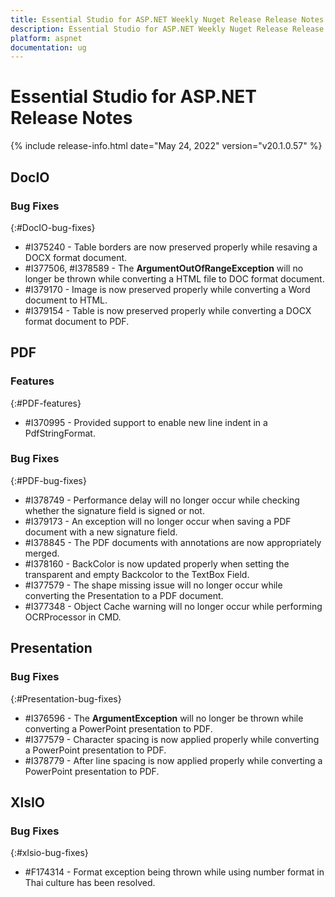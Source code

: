 ```yaml
---
title: Essential Studio for ASP.NET Weekly Nuget Release Release Notes  
description: Essential Studio for ASP.NET Weekly Nuget Release Release Notes  
platform: aspnet
documentation: ug
---
```


# Essential Studio for ASP.NET  Release Notes  

{% include release-info.html date="May 24, 2022"  version="v20.1.0.57" %} 






## DocIO

### Bug Fixes
{:#DocIO-bug-fixes}

* \#I375240 - Table borders are now preserved properly while resaving a DOCX format document. 
* \#I377506, #I378589 - The **ArgumentOutOfRangeException** will no longer be thrown while converting a HTML file to DOC format document.
* \#I379170 - Image is now preserved properly while converting a Word document to HTML. 
* \#I379154 - Table is now preserved properly while converting a DOCX format document to PDF.

## PDF

### Features
{:#PDF-features}

* \#I370995 - Provided support to enable new line indent in a PdfStringFormat.

### Bug Fixes
{:#PDF-bug-fixes}

* \#I378749 - Performance delay will no longer occur while checking whether the signature field is signed or not.
* \#I379173 - An exception will no longer occur when saving a PDF document with a new signature field.
* \#I378845 - The PDF documents with annotations are now appropriately merged.
* \#I378160 - BackColor is now updated properly when setting the transparent and empty Backcolor to the TextBox Field.
* \#I377579 - The shape missing issue will no longer occur while converting the Presentation to a PDF document.
* \#I377348 - Object Cache warning will no longer occur while performing OCRProcessor in CMD.
## Presentation

### Bug Fixes
{:#Presentation-bug-fixes}

* \#I376596 - The **ArgumentException** will no longer be thrown while converting a PowerPoint presentation to PDF.
* \#I377579 - Character spacing is now applied properly while converting a PowerPoint presentation to PDF.
* \#I378779 - After line spacing is now applied properly while converting a PowerPoint presentation to PDF.
## XlsIO

### Bug Fixes
{:#xlsio-bug-fixes}

* \#F174314 - Format exception being thrown while using number format in Thai culture has been resolved.

